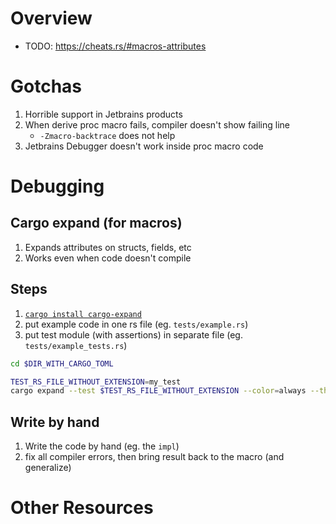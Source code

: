 # Overview

- TODO: https://cheats.rs/#macros-attributes

# Gotchas
1. Horrible support in Jetbrains products
1. When derive proc macro fails, compiler doesn't show failing line
    - `-Zmacro-backtrace` does not help
1. Jetbrains Debugger doesn't work inside proc macro code


# Debugging

## Cargo expand (for macros)
1. Expands attributes on structs, fields, etc
1. Works even when code doesn't compile

## Steps
1. [`cargo install cargo-expand`](https://github.com/dtolnay/cargo-expand)
1. put example code in one rs file (eg. `tests/example.rs`)
1. put test module (with assertions) in separate file (eg. `tests/example_tests.rs`)
```bash
cd $DIR_WITH_CARGO_TOML

TEST_RS_FILE_WITHOUT_EXTENSION=my_test
cargo expand --test $TEST_RS_FILE_WITHOUT_EXTENSION --color=always --theme=Dracula --tests
```


## Write by hand
1. Write the code by hand (eg. the `impl`)
1. fix all compiler errors, then bring result back to the macro (and generalize)


# Other Resources
